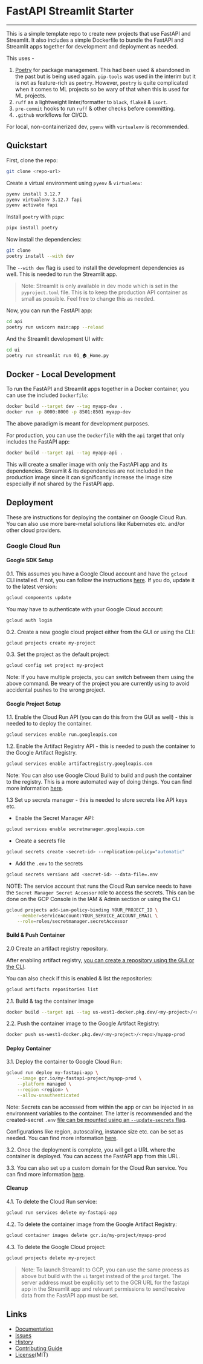# FastAPI Streamlit Starter

---

This is a simple template repo to create new projects that use FastAPI and Streamlit.
It also includes a simple Dockerfile to bundle the FastAPI and Streamlit apps together for development and deployment as needed.

This uses -
1. [Poetry](https://python-poetry.org/) for package management. This had been used & abandoned in the past but is being used again. `pip-tools` was used in the interim but it is not as feature-rich as `poetry`. However, `poetry` is quite complicated when it comes to ML projects so be wary of that when this is used for ML projects.
2. `ruff` as a lightweight linter/formatter to `black`, `flake8` & `isort`.
3. `pre-commit` hooks to run `ruff` & other checks before committing.
4. `.github` workflows for CI/CD.

For local, non-containerized dev, `pyenv` with `virtualenv` is recommended.

## Quickstart

First, clone the repo:

```bash
git clone <repo-url>
```

Create a virtual environment using `pyenv` & `virtualenv`:

```bash
pyenv install 3.12.7
pyenv virtualenv 3.12.7 fapi
pyenv activate fapi
```

Install `poetry` with `pipx`:

```bash
pipx install poetry
```

Now install the dependencies:

```bash
git clone
poetry install --with dev
```

The `--with dev` flag is used to install the development dependencies as well. This is needed to run the Streamlit app.

> Note: Streamlit is only available in dev mode which is set in the `pyproject.toml` file. This is to keep the production API container as small as possible. Feel free to change this as needed.

Now, you can run the FastAPI app:

```bash
cd api
poetry run uvicorn main:app --reload
```

And the Streamlit development UI with:

```bash
cd ui
poetry run streamlit run 01_🏠_Home.py
```

## Docker - Local Development

To run the FastAPI and Streamlit apps together in a Docker container, you can use the included `Dockerfile`:

```bash
docker build --target dev --tag myapp-dev .
docker run -p 8000:8000 -p 8501:8501 myapp-dev
```

The above paradigm is meant for development purposes.

For production, you can use the `Dockerfile` with the `api` target that only includes the FastAPI app:

```bash
docker build --target api --tag myapp-api .
```

This will create a smaller image with only the FastAPI app and its dependencies. Streamlit & its dependencies are not included in the production image since it can significantly increase the image size especially if not shared by the FastAPI app.

## Deployment

These are instructions for deploying the container on Google Cloud Run.
You can also use more bare-metal solutions like Kubernetes etc. and/or other cloud providers.

### Google Cloud Run


#### Google SDK Setup

0.1. This assumes you have a Google Cloud account and have the `gcloud` CLI installed.
If not, you can follow the instructions [here](https://cloud.google.com/sdk/docs/install).
If you do, update it to the latest version:

```bash
gcloud components update
```

You may have to authenticate with your Google Cloud account:

```bash
gcloud auth login
```

0.2. Create a new google cloud project either from the GUI or using the CLI:

```bash
gcloud projects create my-project
```

0.3. Set the project as the default project:

```bash
gcloud config set project my-project
```

Note: If you have multiple projects, you can switch between them using the above command. Be weary of the project you are currently using to avoid accidental pushes to the wrong project.


#### Google Project Setup

1.1. Enable the Cloud Run API (you can do this from the GUI as well) - this is needed to to deploy the container.

```bash
gcloud services enable run.googleapis.com
```

1.2. Enable the Artifact Registry API - this is needed to push the container to the Google Artifact Registry.

```bash
gcloud services enable artifactregistry.googleapis.com
```

Note: You can also use Google Cloud Build to build and push the container to the registry. This is a more automated way of doing things. You can find more information [here](https://cloud.google.com/cloud-build/docs/quickstart-docker).


1.3 Set up secrets manager - this is needed to store secrets like API keys etc.

- Enable the Secret Manager API:
```bash
gcloud services enable secretmanager.googleapis.com
```

- Create a secrets file
```bash
gcloud secrets create <secret-id> --replication-policy="automatic"
```

- Add the `.env` to the secrets
```bash
gcloud secrets versions add <secret-id> --data-file=.env
```

NOTE: The service account that runs the Cloud Run service needs to have the `Secret Manager Secret Accessor` role to access the secrets. This can be done on the GCP Console in the IAM & Admin section or using the CLI

```bash
gcloud projects add-iam-policy-binding YOUR_PROJECT_ID \
    --member=serviceAccount:YOUR_SERVICE_ACCOUNT_EMAIL \
    --role=roles/secretmanager.secretAccessor
```

#### Build & Push Container

2.0 Create an artifact registry repository.

After enabling artifact registry, [you can create a repository using the GUI or the CLI](https://cloud.google.com/artifact-registry/docs/docker/store-docker-container-images).

You can also check if this is enabled & list the repositories:

```bash
gcloud artifacts repositories list
```

2.1. Build & tag the container image

```bash
docker build --target api --tag us-west1-docker.pkg.dev/<my-project>/<repo>/myapp-prod .
```


2.2. Push the container image to the Google Artifact Registry:

```bash
docker push us-west1-docker.pkg.dev/<my-project>/<repo>/myapp-prod
```

#### Deploy Container

3.1. Deploy the container to Google Cloud Run:

```bash
gcloud run deploy my-fastapi-app \
    --image gcr.io/my-fastapi-project/myapp-prod \
    --platform managed \
    --region <region> \
    --allow-unauthenticated
```

Note: Secrets can be accessed from within the app or can be injected in as environment variables to the container. The latter is recommended and the created-secret `.env` [file can be mounted using an `--update-secrets` flag](https://cloud.google.com/run/docs/configuring/services/secrets#gcloud).

Configurations like region, autoscaling, instance size etc. can be set as needed. You can find more information [here](https://cloud.google.com/sdk/gcloud/reference/run/deploy).

3.2. Once the deployment is complete, you will get a URL where the container is deployed. You can access the FastAPI app from this URL.

3.3. You can also set up a custom domain for the Cloud Run service. You can find more information [here](https://cloud.google.com/run/docs/mapping-custom-domains).

#### Cleanup

4.1. To delete the Cloud Run service:

```bash
gcloud run services delete my-fastapi-app
```

4.2. To delete the container image from the Google Artifact Registry:

```bash
gcloud container images delete gcr.io/my-project/myapp-prod
```

4.3. To delete the Google Cloud project:

```bash
gcloud projects delete my-project
```

> Note: To launch Streamlit to GCP, you can use the same process as above but build with the `ui` target instead of the `prod` target. The server address must be explicitly set to the GCR URL for the fastapi app in the Streamlit app and relevant permissions to send/receive data from the FastAPI app must be set.

## Links

- [Documentation](docs/index.md)
- [Issues](https://github.com/hayabhay/fastapi-streamlit-starter/issues)
- [History](docs/history.md)
- [Contributing Guide](docs/contributing.md)
- [License](LICENSE)(MIT)
